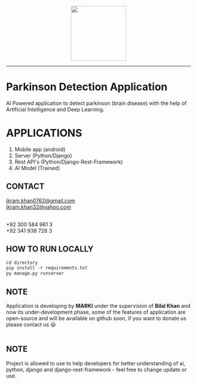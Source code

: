 <p align="center">
  <a href="https://exarth.com/"><img src="https://exarth.com/static/exarth/theme/logo-red-1000.svg" height="150"></a>
</p><hr>

# Parkinson Detection Application
AI Powered application to detect parkinson (brain disease) with the help of Artificial Intelligence and Deep Learning.
 
# APPLICATIONS
1. Mobile app (android)
2. Server (Python/Django)
3. Rest API's (Python/Django-Rest-Framework)
4. AI Model (Trained)

## CONTACT
ikram.khan0762@gmail.com<br>
ikram.khan32@yahoo.com<br><br>

+92 300 584 961 3<br>
+92 341 938 728 3

## HOW TO RUN LOCALLY
```python
cd directory
pip install -r requirements.txt
py manage.py runserver
```
## NOTE
Application is developing by __MARKI__ under the supervision of __Bilal Khan__ and now its under-development phase, some of the features of application are open-source and will be available on github soon, if you want to donate us please contact us :smiley:<br><br>

## NOTE
Project is allowed to use to help developers for better understanding of ai, python, django and django-rest-framework - feel free to change update or use.
